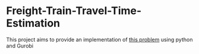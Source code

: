 # Freight-Train-Travel-Time-Estimation
This project aims to provide an implementation of [this problem](https://www.sciencedirect.com/science/article/pii/S0377221721007207) using python and Gurobi
